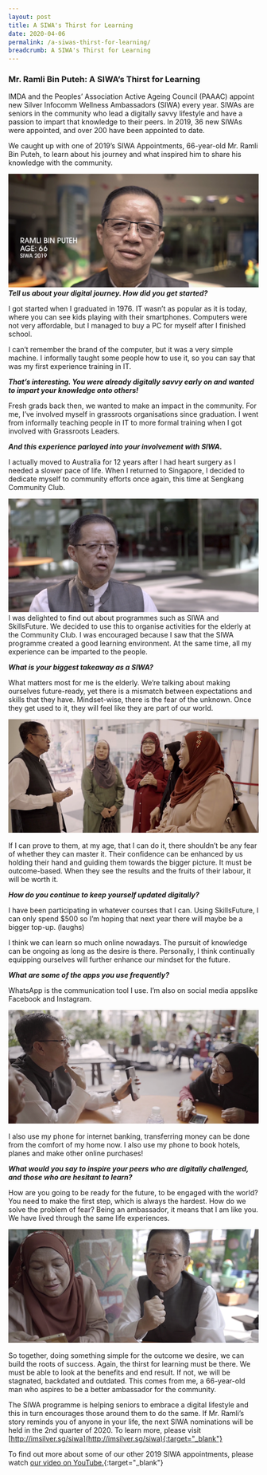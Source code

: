 ```yaml
---
layout: post
title: A SIWA's Thirst for Learning
date: 2020-04-06
permalink: /a-siwas-thirst-for-learning/
breadcrumb: A SIWA's Thirst for Learning
---
```


### **Mr. Ramli Bin Puteh: A SIWA’s Thirst for Learning**<br>

IMDA and the Peoples’ Association Active Ageing Council (PAAAC) appoint new Silver Infocomm Wellness Ambassadors (SIWA) every year. SIWAs are seniors in the community who lead a digitally savvy lifestyle and have a passion to impart that knowledge to their peers. In 2019, 36 new SIWAs were appointed, and over 200 have been appointed to date.

We caught up with one of 2019’s SIWA Appointments, 66-year-old Mr. Ramli Bin Puteh, to learn about his journey and what inspired him to share his knowledge with the community.

![image](/images/articles/a-siwas-thirst-for-learning/a-siwas-thirst-for-learning-1.png)
<b><i>Tell us about your digital journey. How did you get started?</i></b>

I got started when I graduated in 1976. IT wasn’t as popular as it is today, where you can see kids playing with their smartphones. Computers were not very affordable, but I managed to buy a PC for myself after I finished school.

I can’t remember the brand of the computer, but it was a very simple machine. I informally taught some people how to use it, so you can say that was my first experience training in IT.

<b><i>That’s interesting. You were already digitally savvy early on and wanted to impart your knowledge onto others!</i></b>

Fresh grads back then, we wanted to make an impact in the community. For me, I’ve involved myself in grassroots organisations since graduation. I went from informally teaching people in IT to more formal training when I got involved with Grassroots Leaders.

<b><i>And this experience parlayed into your involvement with SIWA.</i></b>

I actually moved to Australia for 12 years after I had heart surgery as I needed a slower pace of life. When I returned to Singapore, I decided to dedicate myself to community efforts once again, this time at Sengkang Community Club.

![image](/images/articles/a-siwas-thirst-for-learning/a-siwas-thirst-for-learning-2.png)<br>
I was delighted to find out about programmes such as SIWA and SkillsFuture. We decided to use this to organise activities for the elderly at the Community Club. I was encouraged because I saw that the SIWA programme created a good learning environment. At the same time, all my experience can be imparted to the people. 

<b><i>What is your biggest takeaway as a SIWA?</i></b>

What matters most for me is the elderly. We’re talking about making ourselves future-ready, yet there is a mismatch between expectations and skills that they have. Mindset-wise, there is the fear of the unknown. Once they get used to it, they will feel like they are part of our world.

![image](/images/articles/a-siwas-thirst-for-learning/a-siwas-thirst-for-learning-3.png)

If I can prove to them, at my age, that I can do it, there shouldn’t be any fear of whether they can master it. Their confidence can be enhanced by us holding their hand and guiding them towards the bigger picture. It must be outcome-based. When they see the results and the fruits of their labour, it will be worth it.

<b><i>How do you continue to keep yourself updated digitally?</i></b>

I have been participating in whatever courses that I can. Using SkillsFuture, I can only spend $500 so I’m hoping that next year there will maybe be a bigger top-up. (laughs) 

I think we can learn so much online nowadays. The pursuit of knowledge can be ongoing as long as the desire is there. Personally, I think continually equipping ourselves will further enhance our mindset for the future.

<b><i>What are some of the apps you use frequently?</i></b>

WhatsApp is the communication tool I use. I’m also on social media appslike Facebook and Instagram. 

![image](/images/articles/a-siwas-thirst-for-learning/a-siwas-thirst-for-learning-4.png)

I also use my phone for internet banking, transferring money can be done from the comfort of my home now. I also use my phone to book hotels, planes and make other online purchases!

<b><i>What would you say to inspire your peers who are digitally challenged, and those who are hesitant to learn?</i></b>

How are you going to be ready for the future, to be engaged with the world? You need to make the first step, which is always the hardest. How do we solve the problem of fear? Being an ambassador, it means that I am like you. We have lived through the same life experiences. 


![image](/images/articles/a-siwas-thirst-for-learning/a-siwas-thirst-for-learning-5.png)

So together, doing something simple for the outcome we desire, we can build the roots of success. Again, the thirst for learning must be there. We must be able to look at the benefits and end result. If not, we will be stagnated, backdated and outdated. This comes from me, a 66-year-old man who aspires to be a better ambassador for the community.

The SIWA programme is helping seniors to embrace a digital lifestyle and this in turn encourages those around them to do the same. If Mr. Ramli’s story reminds you of anyone in your life, the next SIWA nominations will be held in the 2nd quarter of 2020. To learn more, please visit [http://imsilver.sg/siwa](http://imsilver.sg/siwa){:target="_blank"} 

To find out more about some of our other 2019 SIWA appointments, please watch [our video on YouTube.](https://www.youtube.com/watch?v=YBzyi3KTfZM){:target="_blank"}
